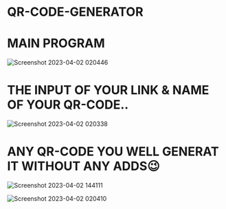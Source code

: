 # QR-CODE-GENERATOR

# MAIN PROGRAM


![Screenshot 2023-04-02 020446](https://user-images.githubusercontent.com/90656786/229353468-4366988f-c600-4fd1-81e7-b453278cbf6a.png)



# THE INPUT OF YOUR LINK & NAME OF YOUR QR-CODE..


![Screenshot 2023-04-02 020338](https://user-images.githubusercontent.com/90656786/229353488-a72466f0-768e-4c02-aab7-6f60d817f630.png)



# ANY QR-CODE YOU WELL GENERAT IT WITHOUT ANY ADDS😉


![Screenshot 2023-04-02 144111](https://user-images.githubusercontent.com/90656786/229353509-0fc46421-8181-41fb-ad68-c9ab2852a844.png)


![Screenshot 2023-04-02 020410](https://user-images.githubusercontent.com/90656786/229353519-6ee19831-451f-45e3-a36a-18cb64ed8ee9.png)





